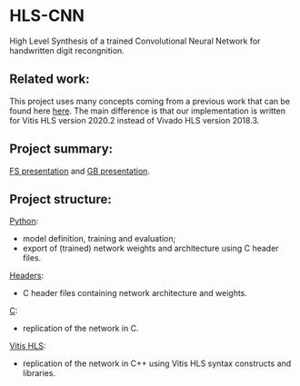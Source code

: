 # HLS-CNN
High Level Synthesis of a trained Convolutional Neural Network for handwritten digit recongnition.

## Related work:
This project uses many concepts coming from a previous work that can be found here [here](https://www.amiq.com/consulting/2018/12/14/how-to-implement-a-convolutional-neural-network-using-high-level-synthesis).
The main difference is that our implementation is written for Vitis HLS version 2020.2 instead of Vivado HLS version 2018.3.

## Project summary:

[FS presentation](/HLS-CNN-presentation-FS.pdf) and [GB presentation](HLS-CNN-presentation-GB.pdf).

## Project structure:

[Python](Code/Python):
  
-  model definition, training and evaluation;
-  export of (trained) network weights and architecture using C header files.

[Headers](Code/Headers):

-  C header files containing network architecture and weights.

[C](Code/C):

-  replication of the network in C.

[Vitis HLS](Code/Vitis-HLS):

-  replication of the network in C++ using Vitis HLS syntax constructs and libraries.
